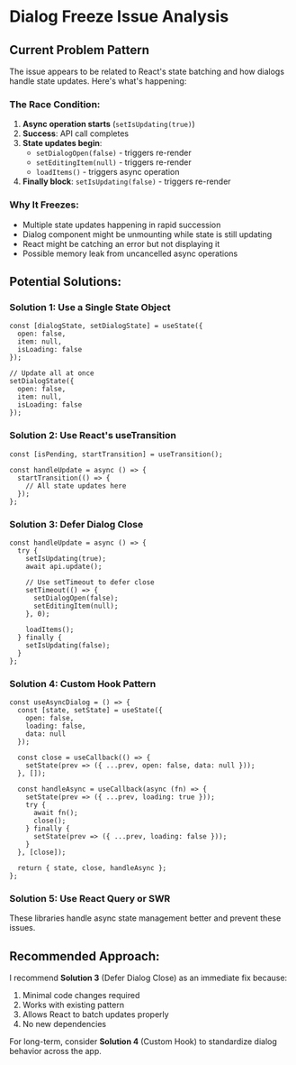 # Dialog Freeze Issue Analysis

## Current Problem Pattern

The issue appears to be related to React's state batching and how dialogs handle state updates. Here's what's happening:

### The Race Condition:
1. **Async operation starts** (`setIsUpdating(true)`)
2. **Success**: API call completes
3. **State updates begin**:
   - `setDialogOpen(false)` - triggers re-render
   - `setEditingItem(null)` - triggers re-render
   - `loadItems()` - triggers async operation
4. **Finally block**: `setIsUpdating(false)` - triggers re-render

### Why It Freezes:
- Multiple state updates happening in rapid succession
- Dialog component might be unmounting while state is still updating
- React might be catching an error but not displaying it
- Possible memory leak from uncancelled async operations

## Potential Solutions:

### Solution 1: Use a Single State Object
```tsx
const [dialogState, setDialogState] = useState({
  open: false,
  item: null,
  isLoading: false
});

// Update all at once
setDialogState({
  open: false,
  item: null,
  isLoading: false
});
```

### Solution 2: Use React's useTransition
```tsx
const [isPending, startTransition] = useTransition();

const handleUpdate = async () => {
  startTransition(() => {
    // All state updates here
  });
};
```

### Solution 3: Defer Dialog Close
```tsx
const handleUpdate = async () => {
  try {
    setIsUpdating(true);
    await api.update();

    // Use setTimeout to defer close
    setTimeout(() => {
      setDialogOpen(false);
      setEditingItem(null);
    }, 0);

    loadItems();
  } finally {
    setIsUpdating(false);
  }
};
```

### Solution 4: Custom Hook Pattern
```tsx
const useAsyncDialog = () => {
  const [state, setState] = useState({
    open: false,
    loading: false,
    data: null
  });

  const close = useCallback(() => {
    setState(prev => ({ ...prev, open: false, data: null }));
  }, []);

  const handleAsync = useCallback(async (fn) => {
    setState(prev => ({ ...prev, loading: true }));
    try {
      await fn();
      close();
    } finally {
      setState(prev => ({ ...prev, loading: false }));
    }
  }, [close]);

  return { state, close, handleAsync };
};
```

### Solution 5: Use React Query or SWR
These libraries handle async state management better and prevent these issues.

## Recommended Approach:

I recommend **Solution 3** (Defer Dialog Close) as an immediate fix because:
1. Minimal code changes required
2. Works with existing pattern
3. Allows React to batch updates properly
4. No new dependencies

For long-term, consider **Solution 4** (Custom Hook) to standardize dialog behavior across the app.
